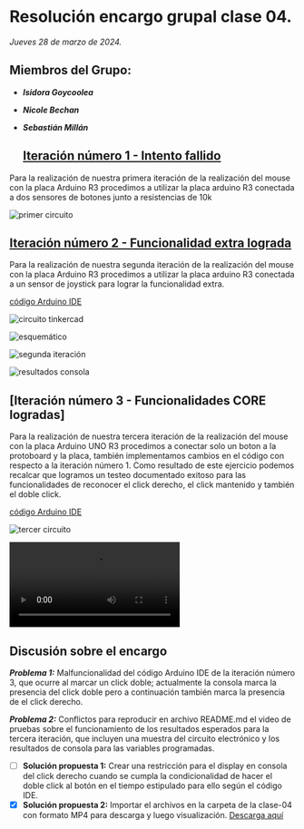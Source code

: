 # Resolución encargo grupal clase 04.
*Jueves 28 de marzo de 2024.*

## Miembros del Grupo:
- ***Isidora Goycoolea***
- ***Nicole Bechan***
- ***Sebastián Millán***

  ## [Iteración número 1 - Intento fallido](https://www.youtube.com/watch?v=0qsdvkh5eXc)
Para la realización de nuestra primera iteración de la realización del mouse con la placa Arduino R3 procedimos a utilizar la placa arduino R3 conectada a dos sensores de botones junto a resistencias de 10k

![primer circuito](./IMG_20240328_173424.jpg)

## [Iteración número 2 - Funcionalidad extra lograda](https://www.hackster.io/prabeenr2/joystick-pc-mouse-18552b)
Para la realización de nuestra segunda iteración de la realización del mouse con la placa Arduino R3 procedimos a utilizar la placa arduino R3 conectada a un sensor de joystick para lograr la funcionalidad extra.

[código Arduino IDE](./c_digo_mouse-1.ino)

![circuito tinkercad](./circuit.png)

![esquemático](./schematic.png)

![segunda iteración](./IMG_20240328_173503.jpg)

![resultados consola](./IMG-20240328-WA0028.jpg)
 
## [Iteración número 3 - Funcionalidades CORE logradas]
Para la realización de nuestra tercera iteración de la realización del mouse con la placa Arduino UNO R3 procedimos a conectar solo un boton a la protoboard y la placa, también implementamos cambios en el código con respecto a la iteración número 1. Como resultado de este ejercicio podemos recalcar que logramos un testeo documentado exitoso para las funcionalidades de reconocer el click derecho, el click mantenido y también el doble click.

[código Arduino IDE](./codigo_botones.ino)

![tercer circuito](./IMG_20240328_191639.jpg)

![resultados consola](./VID-20240328-WA0031.mp4)

## Discusión sobre el encargo

***Problema 1:*** Malfuncionalidad del código Arduino IDE de la iteración número 3, que ocurre al marcar un click doble; actualmente la consola marca la presencia del click doble pero a continuación también marca la presencia de el click derecho.

***Problema 2:*** Conflictos para reproducir en archivo README.md el video de pruebas sobre el funcionamiento de los resultados esperados para la tercera iteración, que incluyen una muestra del circuito electrónico y los resultados de consola para las variables programadas.

- [ ] **Solución propuesta 1:** Crear una restricción para el display en consola del click derecho cuando se cumpla la condicionalidad de hacer el doble click al botón en el tiempo estipulado para ello según el código IDE.
- [x] **Solución propuesta 2:** Importar el archivos en la carpeta de la clase-04 con formato MP4 para descarga y luego visualización. [Descarga aquí](https://github.com/Samillanc/dis145/blob/main/estudiantes/Samillanc/clase-04/VID-20240328-WA0031.mp4)
